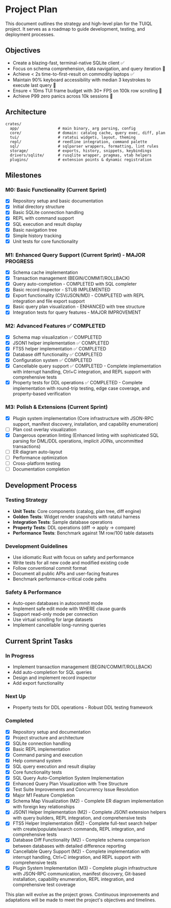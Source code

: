 # Project Plan

This document outlines the strategy and high-level plan for the TUIQL project. It serves as a roadmap to guide development, testing, and deployment processes.

## Objectives

- Create a blazing-fast, terminal-native SQLite client ✅
- Focus on schema comprehension, data navigation, and query iteration 🚧
- Achieve < 2s time-to-first-result on commodity laptops ✅
- Maintain 90% keyboard accessibility with median 3 keystrokes to execute last query 🚧
- Ensure < 10ms TUI frame budget with 30+ FPS on 100k row scrolling 🚧
- Achieve P99 zero panics across 10k sessions 🚧

## Architecture

```
crates/
  app/                 # main binary, arg parsing, config
  core/                # domain: catalog cache, query exec, diff, plan
  tui/                 # ratatui widgets, layout, theming
  repl/                # reedline integration, command palette
  sql/                 # sqlparser wrappers, formatting, lint rules
  storage/             # exports, history, snippets, keybindings
  drivers/sqlite/      # rusqlite wrapper, pragmas, vtab helpers
  plugins/             # extension points & dynamic registration
```

## Milestones

### M0: Basic Functionality (Current Sprint)
- [x] Repository setup and basic documentation
- [x] Initial directory structure
- [x] Basic SQLite connection handling
- [x] REPL with command support
- [x] SQL execution and result display
- [x] Basic navigation tree
- [x] Simple history tracking
- [x] Unit tests for core functionality

### M1: Enhanced Query Support (Current Sprint) - MAJOR PROGRESS
- [x] Schema cache implementation
- [x] Transaction management (BEGIN/COMMIT/ROLLBACK)
- [x] Query auto-completion - COMPLETED with SQL completer
- [x] Basic record inspector - STUB IMPLEMENTED
- [x] Export functionality (CSV/JSON/MD) - COMPLETED with REPL integration and file export support
- [x] Basic query plan visualization - ENHANCED with tree structure
- [x] Integration tests for query features - MAJOR IMPROVEMENT

### M2: Advanced Features ✅ COMPLETED
- [x] Schema map visualization ✅ COMPLETED
- [x] JSON1 helper implementation ✅ COMPLETED
- [x] FTS5 helper implementation ✅ COMPLETED
- [x] Database diff functionality ✅ COMPLETED
- [x] Configuration system ✅ COMPLETED
- [x] Cancellable query support ✅ COMPLETED - Complete implementation with interrupt handling, Ctrl+C integration, and REPL support with comprehensive tests
- [x] Property tests for DDL operations ✅ COMPLETED - Complete implementation with round-trip testing, edge case coverage, and property-based verification

### M3: Polish & Extensions (Current Sprint)
- [x] Plugin system implementation (Core infrastructure with JSON-RPC support, manifest discovery, installation, and capability enumeration)
- [ ] Plan cost overlay visualization
- [x] Dangerous operation linting (Enhanced linting with sophisticated SQL parsing for DML/DDL operations, implicit JOINs, uncommitted transactions)
- [ ] ER diagram auto-layout
- [ ] Performance optimization
- [ ] Cross-platform testing
- [ ] Documentation completion

## Development Process

### Testing Strategy
- **Unit Tests**: Core components (catalog, plan tree, diff engine)
- **Golden Tests**: Widget render snapshots with ratatui harness
- **Integration Tests**: Sample database operations
- **Property Tests**: DDL operations (diff → apply → compare)
- **Performance Tests**: Benchmark against 1M row/100 table datasets

### Development Guidelines
- Use idiomatic Rust with focus on safety and performance
- Write tests for all new code and modified existing code
- Follow conventional commit format
- Document all public APIs and user-facing features
- Benchmark performance-critical code paths

### Safety & Performance
- Auto-open databases in autocommit mode
- Implement safe edit mode with WHERE clause guards
- Support read-only mode per connection
- Use virtual scrolling for large datasets
- Implement cancellable long-running queries

## Current Sprint Tasks

### In Progress
- Implement transaction management (BEGIN/COMMIT/ROLLBACK)
- Add auto-completion for SQL queries
- Design and implement record inspector
- Add export functionality

### Next Up
- Property tests for DDL operations - Robust DDL testing framework

### Completed
- [x] Repository setup and documentation
- [x] Project structure and architecture
- [x] SQLite connection handling
- [x] Basic REPL implementation
- [x] Command parsing and execution
- [x] Help command system
- [x] SQL query execution and result display
- [x] Core functionality tests
- [x] SQL Query Auto-Completion System Implementation
- [x] Enhanced Query Plan Visualization with Tree Structure
- [x] Test Suite Improvements and Concurrency Issue Resolution
- [x] Major M1 Feature Completion
- [x] Schema Map Visualization (M2) - Complete ER diagram implementation with foreign key relationships
- [x] JSON1 Helper Implementation (M2) - Complete JSON1 extension helpers with query builders, REPL integration, and comprehensive tests
- [x] FTS5 Helper Implementation (M2) - Complete full-text search helper with create/populate/search commands, REPL integration, and comprehensive tests
- [x] Database Diff Functionality (M2) - Complete schema comparison between databases with detailed difference reporting
- [x] Cancellable Query Support (M2) - Complete implementation with interrupt handling, Ctrl+C integration, and REPL support with comprehensive tests
- [x] Plugin System Implementation (M3) - Complete plugin infrastructure with JSON-RPC communication, manifest discovery, Git-based installation, capability enumeration, REPL integration, and comprehensive test coverage

This plan will evolve as the project grows. Continuous improvements and adaptations will be made to meet the project's objectives and timelines.